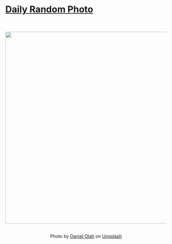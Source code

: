 # [Daily Random Photo](https://www.dailyrandomphoto.com/)

<div align="center">
  <br>
  <br>
  <a href="https://www.dailyrandomphoto.com/p/2024/2024-03-11/"><img src="https://images.unsplash.com/photo-1708546991069-6f615dc28057?crop=entropy&cs=tinysrgb&fit=max&fm=jpg&ixid=M3w3NzUwOHwwfDF8cmFuZG9tfHx8fHx8fHx8MTcxMDExNzA0Nnw&ixlib=rb-4.0.3&q=80&w=1080" width="600px"></a>
  <br>
  <br>
  <p class="has-text-grey">Photo by <a href="https://unsplash.com/@danesduet?utm_source=Daily%20Random%20Photo&amp;utm_medium=referral" target="_blank" rel="noopener noreferrer">Daniel Olah</a> on <a href="https://unsplash.com/photos/the-wing-of-an-airplane-as-the-sun-sets-xBdLX7muc1w?utm_source=Daily%20Random%20Photo&amp;utm_medium=referral" target="_blank" rel="noopener noreferrer">Unsplash</a></p>
</div>
